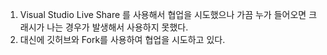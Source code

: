 1. Visual Studio Live Share 를 사용해서 협업을 시도했으나 가끔 누가 들어오면 크래시가 나는 경우가 발생해서 사용하지 못했다.
2. 대신에 깃허브와 Fork를 사용하여 협업을 시도하고 있다.
